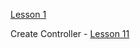 [Lesson 1](https://youtu.be/cGrIAFycpwA)

Create Controller - [Lesson 11](https://youtu.be/p2TVUfDcY9k)